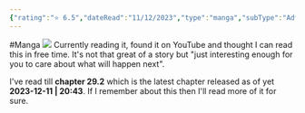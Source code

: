 ```yaml
---
{"rating":"⭐ 6.5","dateRead":"11/12/2023","type":"manga","subType":"Adventure","title":"Genkai Level 1 Kara No Nariagari: Saijaku Level No Ore Ga Isekai Saikyou Ni Naru Made","englishTitle":"Genkai Level 1 Kara No Nariagari: Saijaku Level No Ore Ga Isekai Saikyou Ni Naru Made","year":2020,"dataSource":"https://ww7.mangakakalot.tv/manga/manga-iy985407","url":"https://ww7.mangakakalot.tv/manga/manga-iy985407","genres":["Adventure","Fantasy","Harem","Shounen","Isekai"],"Author":["Miraijin A Uemukai Dai"],"Artist":[""],"Chapters":"unknown","onlineRating":4.46,"image":"https://ww7.mangakakalot.tv/mangaimage/manga-iy985407.jpg","released":true,"Websites":["https://ww7.mangakakalot.tv/manga/manga-iy985407","https://mangabtt.com/manga/genkai-level-1-kara-no-nariagari-saijaku-level-no-ore-ga-isekai-saikyou-ni-naru-made/chapter-29-2-eng-li/437419"],"Read":true,"lastRead":"10/12/2023","personalRating":6.5,"tags":["Manga"],"dg-publish":true,"permalink":"/media-db/manga/genkai-level-1-kara-no-nariagari-saijaku-level-no-ore-ga-isekai-saikyou-ni-naru-made/","dgPassFrontmatter":true,"noteIcon":"3","created":"2023-12-11T20:37:44.794+05:30","updated":"2023-12-12T07:00:56.183+05:30"}
---
```


#Manga 
<img src="https://ww7.mangakakalot.tv/mangaimage/manga-iy985407.jpg">
Currently reading it, found it on YouTube and thought I can read this in free time. It's not that great of a story but "just interesting enough for you to care about what will happen next".

I've read till **chapter 29.2** which is the latest chapter released as of yet **2023-12-11 | 20:43**. If I remember about this then I'll read more of it for sure.